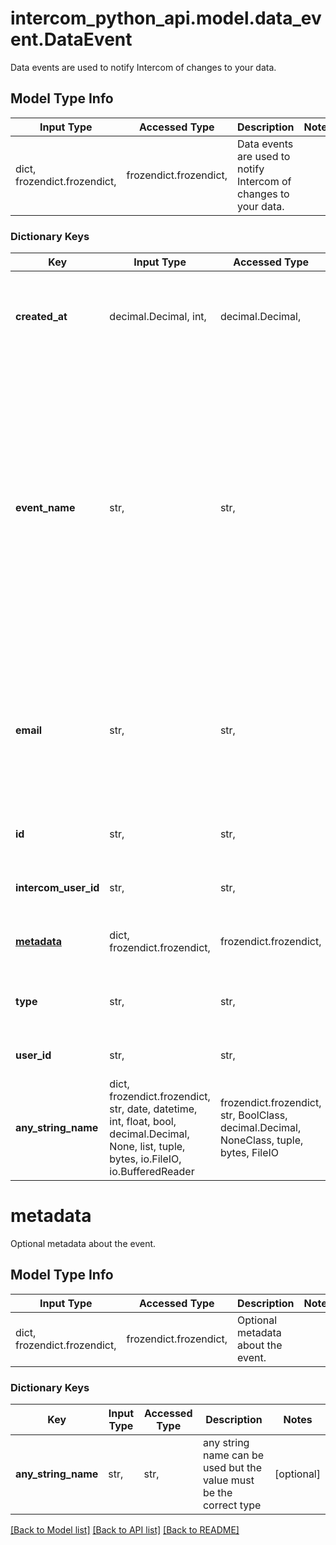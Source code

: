 # intercom_python_api.model.data_event.DataEvent

Data events are used to notify Intercom of changes to your data.

## Model Type Info
Input Type | Accessed Type | Description | Notes
------------ | ------------- | ------------- | -------------
dict, frozendict.frozendict,  | frozendict.frozendict,  | Data events are used to notify Intercom of changes to your data. | 

### Dictionary Keys
Key | Input Type | Accessed Type | Description | Notes
------------ | ------------- | ------------- | ------------- | -------------
**created_at** | decimal.Decimal, int,  | decimal.Decimal,  | The time the event occurred as a UTC Unix timestamp | value must conform to RFC-3339 date-time
**event_name** | str,  | str,  | The name of the event that occurred. This is presented to your App&#x27;s admins when filtering and creating segments - a good event name is typically a past tense &#x27;verb-noun&#x27; combination, to improve readability, for example &#x60;updated-plan&#x60;. | 
**email** | str,  | str,  | An email address for your user. An email should only be used where your application uses email to uniquely identify users. | [optional] 
**id** | str,  | str,  | Your identifier for a lead or a user. | [optional] 
**intercom_user_id** | str,  | str,  | The Intercom identifier for the user. | [optional] 
**[metadata](#metadata)** | dict, frozendict.frozendict,  | frozendict.frozendict,  | Optional metadata about the event. | [optional] 
**type** | str,  | str,  | The type of the object | [optional] must be one of ["event", ] 
**user_id** | str,  | str,  | Your identifier for the user. | [optional] 
**any_string_name** | dict, frozendict.frozendict, str, date, datetime, int, float, bool, decimal.Decimal, None, list, tuple, bytes, io.FileIO, io.BufferedReader | frozendict.frozendict, str, BoolClass, decimal.Decimal, NoneClass, tuple, bytes, FileIO | any string name can be used but the value must be the correct type | [optional]

# metadata

Optional metadata about the event.

## Model Type Info
Input Type | Accessed Type | Description | Notes
------------ | ------------- | ------------- | -------------
dict, frozendict.frozendict,  | frozendict.frozendict,  | Optional metadata about the event. | 

### Dictionary Keys
Key | Input Type | Accessed Type | Description | Notes
------------ | ------------- | ------------- | ------------- | -------------
**any_string_name** | str,  | str,  | any string name can be used but the value must be the correct type | [optional] 

[[Back to Model list]](../../README.md#documentation-for-models) [[Back to API list]](../../README.md#documentation-for-api-endpoints) [[Back to README]](../../README.md)

